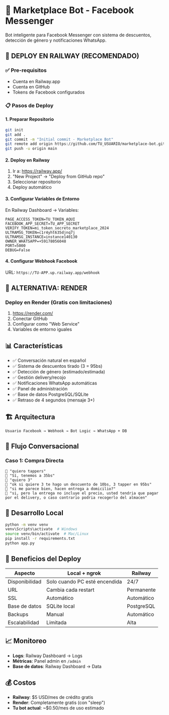 # 🤖 Marketplace Bot - Facebook Messenger

Bot inteligente para Facebook Messenger con sistema de descuentos, detección de género y notificaciones WhatsApp.

## 🚀 DEPLOY EN RAILWAY (RECOMENDADO)

### ✅ Pre-requisitos
- Cuenta en Railway.app
- Cuenta en GitHub
- Tokens de Facebook configurados

### 📋 Pasos de Deploy

#### 1. Preparar Repositorio
```bash
git init
git add .
git commit -m "Initial commit - Marketplace Bot"
git remote add origin https://github.com/TU_USUARIO/marketplace-bot.git
git push -u origin main
```

#### 2. Deploy en Railway
1. Ir a: https://railway.app/
2. "New Project" → "Deploy from GitHub repo"
3. Seleccionar repositorio
4. Deploy automático

#### 3. Configurar Variables de Entorno
En Railway Dashboard → Variables:
```
PAGE_ACCESS_TOKEN=TU_TOKEN_AQUI
FACEBOOK_APP_SECRET=TU_APP_SECRET
VERIFY_TOKEN=mi_token_secreto_marketplace_2024
ULTRAMSG_TOKEN=c1r4yht635djnq7j
ULTRAMSG_INSTANCE=instance140130
OWNER_WHATSAPP=+59178056048
PORT=5000
DEBUG=False
```

#### 4. Configurar Webhook Facebook
URL: `https://TU-APP.up.railway.app/webhook`

## 🔄 ALTERNATIVA: RENDER

### Deploy en Render (Gratis con limitaciones)
1. https://render.com/
2. Conectar GitHub
3. Configurar como "Web Service"
4. Variables de entorno iguales

## 📊 Características

- ✅ Conversación natural en español
- ✅ Sistema de descuentos tirado (3 = 95bs)
- ✅ Detección de género (estimado/estimada)
- ✅ Gestión delivery/recojo
- ✅ Notificaciones WhatsApp automáticas
- ✅ Panel de administración
- ✅ Base de datos PostgreSQL/SQLite
- ✅ Retraso de 4 segundos (mensaje 3+)

## 🏗️ Arquitectura

```
Usuario Facebook → Webhook → Bot Logic → WhatsApp + DB
```

## 📱 Flujo Conversacional

### Caso 1: Compra Directa
```
👤 "quiero tappers"
🤖 "Sí, tenemos a 35bs"
👤 "quiero 3"
🤖 "ok si quiere 3 te hago un descuento de 10bs, 3 tapper en 95bs"
👤 "si me parece bien, hacen entrega a domicilio?"
🤖 "si, pero la entrega no incluye el precio, usted tendria que pagar por el delivery, o caso contrario podria recogerlo del almacen"
```

## 🔧 Desarrollo Local

```bash
python -m venv venv
venv\Scripts\activate  # Windows
source venv/bin/activate  # Mac/Linux
pip install -r requirements.txt
python app.py
```

## 🚀 Beneficios del Deploy

| Aspecto | Local + ngrok | Railway |
|---------|---------------|---------|
| Disponibilidad | Solo cuando PC esté encendida | 24/7 |
| URL | Cambia cada restart | Permanente |
| SSL | Automático | Automático |
| Base de datos | SQLite local | PostgreSQL |
| Backups | Manual | Automático |
| Escalabilidad | Limitada | Alta |

## 📈 Monitoreo

- **Logs**: Railway Dashboard → Logs
- **Métricas**: Panel admin en `/admin`
- **Base de datos**: Railway Dashboard → Data

## 💰 Costos

- **Railway**: $5 USD/mes de crédito gratis
- **Render**: Completamente gratis (con "sleep")
- **Tu bot actual**: ~$0.50/mes de uso estimado